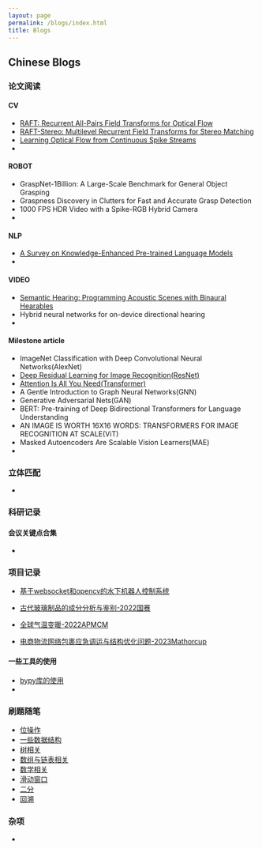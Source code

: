 ```yaml
---
layout: page
permalink: /blogs/index.html
title: Blogs
---
```


## Chinese Blogs

### 论文阅读

#### CV

- [RAFT: Recurrent All-Pairs Field Transforms for Optical Flow](https://amao996.github.io/blogs/paper-reading/RAFT)<br>
- [RAFT-Stereo: Multilevel Recurrent Field Transforms for Stereo Matching](https://amao996.github.io/blogs/paper-reading/RAFT-Stereo)<br>
- [Learning Optical Flow from Continuous Spike Streams](https://amao996.github.io/blogs/paper-reading/Spike2Flow)<br>
- 

#### ROBOT

- GraspNet-1Billion: A Large-Scale Benchmark for General Object Grasping<br>
- Graspness Discovery in Clutters for Fast and Accurate Grasp Detection<br>
- 1000 FPS HDR Video with a Spike-RGB Hybrid Camera
- 

#### NLP

- [A Survey on Knowledge-Enhanced Pre-trained Language Models](https://amao996.github.io/blogs/paper-reading/KEPLMs)<br>
- 

#### VIDEO

- [Semantic Hearing: Programming Acoustic Scenes with Binaural Hearables](https://amao996.github.io/blogs/paper-reading/semantic-hearing)<br>
- Hybrid neural networks for on-device directional hearing
- 

#### Milestone article

- ImageNet Classification with Deep Convolutional Neural Networks(AlexNet)<br>
- [Deep Residual Learning for Image Recognition(ResNet)](https://amao996.github.io/blogs/paper-reading/ResNet)<br>
- [Attention Is All You Need(Transformer)](https://amao996.github.io/blogs/paper-reading/Transformer)<br>
- A Gentle Introduction to Graph Neural Networks(GNN)<br>
- Generative Adversarial Nets(GAN)<br>
- BERT: Pre-training of Deep Bidirectional Transformers for Language Understanding<br>
- AN IMAGE IS WORTH 16X16 WORDS: TRANSFORMERS FOR IMAGE RECOGNITION AT SCALE(ViT)<br>
- Masked Autoencoders Are Scalable Vision Learners(MAE)<br>
- 

### 立体匹配

- 

### 科研记录

#### 会议关键点合集

- 

### 项目记录

- [基于websocket和opencv的水下机器人控制系统](https://amao996.github.io/blogs/project/robot)<br>

- [古代玻璃制品的成分分析与鉴别-2022国赛](https://amao996.github.io/blogs/project/2022guosai.pdf)<br>
- [全球气温变暖-2022APMCM](https://amao996.github.io/blogs/project/2022apmcm.pdf)<br>
-  [电商物流网络包裹应急调运与结构优化问题-2023Mathorcup](https://amao996.github.io/blogs/project/2023mathorcup.pdf)

#### 一些工具的使用

- [bypy库的使用](https://amao996.github.io/blogs/tools/bypy)<br>
- 


### 刷题随笔

- [位操作](https://amao996.github.io/blogs/algorithm/byte-operation)<br>
- [一些数据结构](https://amao996.github.io/blogs/algorithm/map)<br>
- [树相关](https://amao996.github.io/blogs/algorithm/tree)<br>
- [数组与链表相关](https://amao996.github.io/blogs/algorithm/array)<br>
- [数学相关](https://amao996.github.io/blogs/algorithm/math)<br>
- [滑动窗口](https://amao996.github.io/blogs/algorithm/sliding-window)<br>
- [二分](https://amao996.github.io/blogs/algorithm/divide)<br>
- [回溯](https://amao996.github.io/blogs/algorithm/backtrack)



### 杂项

- 